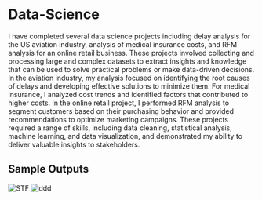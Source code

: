 # Data-Science
I have completed several data science projects including delay analysis for the US aviation industry, analysis of medical insurance costs, and RFM analysis for an online retail business. These projects involved collecting and processing large and complex datasets to extract insights and knowledge that can be used to solve practical problems or make data-driven decisions. In the aviation industry, my analysis focused on identifying the root causes of delays and developing effective solutions to minimize them. For medical insurance, I analyzed cost trends and identified factors that contributed to higher costs. In the online retail project, I performed RFM analysis to segment customers based on their purchasing behavior and provided recommendations to optimize marketing campaigns. These projects required a range of skills, including data cleaning, statistical analysis, machine learning, and data visualization, and demonstrated my ability to deliver valuable insights to stakeholders.

## Sample Outputs

![STF](https://github.com/hari2533/Data-Science/assets/117154174/52fdbb8c-df5d-4eb8-a860-9c7908520ec1)
![ddd](https://github.com/hari2533/Data-Science/assets/117154174/2a89f79f-00f7-462d-81c6-f8ab000d8b09)
